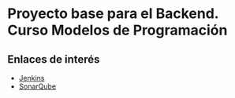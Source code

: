 # Proyecto base para el Backend. Curso Modelos de Programación

## Enlaces de interés
- [Jenkins](http://200.69.103.29:8085/jenkins/)
- [SonarQube](http://200.69.103.29:8084/sonar/)

